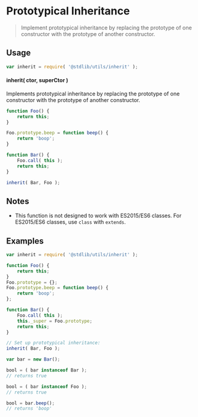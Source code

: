 # Prototypical Inheritance

> Implement prototypical inheritance by replacing the prototype of one constructor with the prototype of another constructor.


<!-- <intro> -->

<!-- </intro> -->


<!-- <usage> -->

## Usage

``` javascript
var inherit = require( '@stdlib/utils/inherit' );
```

#### inherit( ctor, superCtor )

Implements prototypical inheritance by replacing the prototype of one constructor with the prototype of another constructor.

``` javascript
function Foo() {
    return this;
}

Foo.prototype.beep = function beep() {
    return 'boop';
}

function Bar() {
    Foo.call( this );
    return this;
}

inherit( Bar, Foo );
```

<!-- </usage> -->


<!-- <notes> -->

## Notes

* This function is not designed to work with ES2015/ES6 classes. For ES2015/ES6 classes, use `class` with `extends`.

<!-- </notes> -->


<!-- <examples> -->

## Examples

``` javascript
var inherit = require( '@stdlib/utils/inherit' );

function Foo() {
    return this;
}
Foo.prototype = {};
Foo.prototype.beep = function beep() {
    return 'boop';
};

function Bar() {
    Foo.call( this );
    this._super = Foo.prototype;
    return this;
}

// Set up prototypical inheritance:
inherit( Bar, Foo );

var bar = new Bar();

bool = ( bar instanceof Bar );
// returns true

bool = ( bar instanceof Foo );
// returns true

bool = bar.beep();
// returns 'boop'
```

<!-- </examples> -->


<!-- <links> -->

<!-- </links> -->
